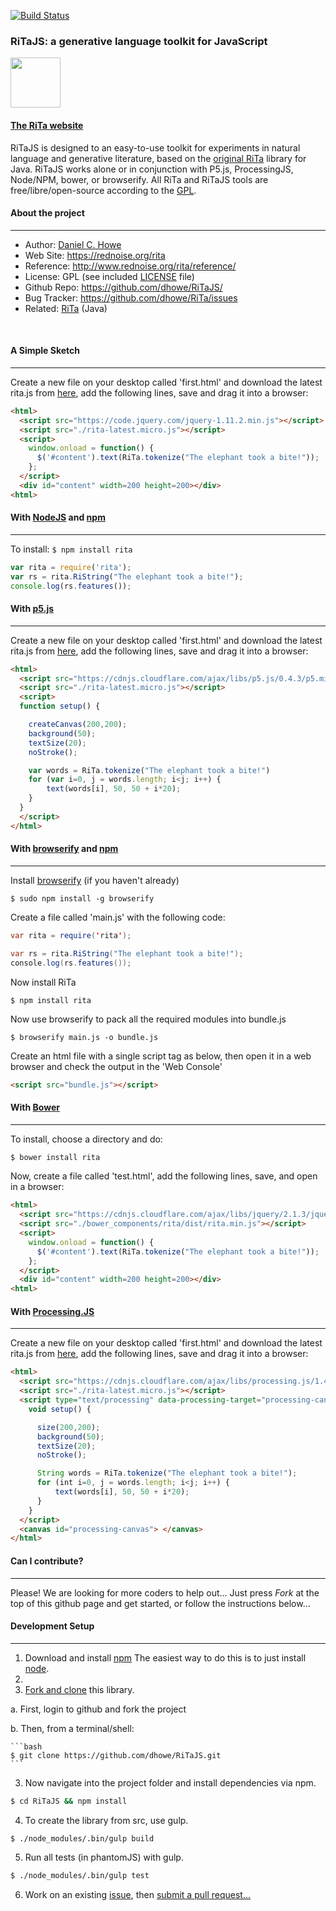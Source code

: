 [![Build Status](https://travis-ci.org/dhowe/RiTaJS.svg?branch=master)](https://travis-ci.org/dhowe/RiTaJS)

### RiTaJS: a generative language toolkit for JavaScript


<a href="https://rednoise.org/rita"><img height=80 src="https://rednoise.org/rita/img/RiTa-logo3.png"/></a>

#### [The RiTa website](http://rednoise.org/rita)

RiTaJS is designed to an easy-to-use toolkit for experiments in natural language and generative literature, based on the [original RiTa](http://rednoise.org/rita) library for Java. RiTaJS works alone or in conjunction with P5.js, ProcessingJS, Node/NPM, bower, or browserify.  All RiTa and RiTaJS tools are free/libre/open-source according to the [GPL](http://www.gnu.org/licenses/gpl.txt).



#### About the project
--------
* Author:           [Daniel C. Howe](https://rednoise.org/daniel)
* Web Site:         https://rednoise.org/rita
* Reference:        http://www.rednoise.org/rita/reference/
* License:          GPL (see included [LICENSE](https://github.com/dhowe/RiTaJS/blob/master/LICENSE) file)
* Github Repo:      https://github.com/dhowe/RiTaJS/
* Bug Tracker:      https://github.com/dhowe/RiTa/issues
* Related:          [RiTa](https://github.com/dhowe/RiTa) (Java)


&nbsp;
 

#### A Simple Sketch
--------
Create a new file on your desktop called 'first.html' and download the latest rita.js from [here](http://rednoise.org/rita/download/rita-latest.micro.js), add the following lines, save and drag it into a browser:

```html
<html>
  <script src="https://code.jquery.com/jquery-1.11.2.min.js"></script>
  <script src="./rita-latest.micro.js"></script>
  <script>
    window.onload = function() {
      $('#content').text(RiTa.tokenize("The elephant took a bite!"));
    };
  </script>
  <div id="content" width=200 height=200></div>
<html>
```

#### With [NodeJS](http://nodejs.org/) and [npm](https://www.npmjs.com/)
--------
To install: `$ npm install rita`

```javascript
var rita = require('rita');
var rs = rita.RiString("The elephant took a bite!");
console.log(rs.features());
```

#### With [p5.js](http://p5js.org/)
--------
Create a new file on your desktop called 'first.html' and download the latest rita.js from [here](http://rednoise.org/rita/download/rita-latest.micro.js), add the following lines, save and drag it into a browser:

```html
<html>
  <script src="https://cdnjs.cloudflare.com/ajax/libs/p5.js/0.4.3/p5.min.js"></script>
  <script src="./rita-latest.micro.js"></script>
  <script>
  function setup() {

    createCanvas(200,200);
    background(50);
    textSize(20);
    noStroke();

    var words = RiTa.tokenize("The elephant took a bite!")
    for (var i=0, j = words.length; i<j; i++) {
        text(words[i], 50, 50 + i*20);
    }
  }
  </script>
</html>
```


#### With [browserify](http://browserify.org/) and [npm](https://www.npmjs.com/)
--------
Install [browserify](https://www.npmjs.com/package/browserify) (if you haven't already)
```
$ sudo npm install -g browserify
```
Create a file called 'main.js' with the following code:
```java
var rita = require('rita');

var rs = rita.RiString("The elephant took a bite!");
console.log(rs.features());
```
Now install RiTa
```
$ npm install rita
```
Now use browserify to pack all the required modules into bundle.js
```
$ browserify main.js -o bundle.js
```
Create an html file with a single script tag as below, then open it in a web browser and check the output in the 'Web Console'
```html
<script src="bundle.js"></script>
```

#### With [Bower](http://bower.io/)
--------

To install, choose a directory and do: 

```bash
$ bower install rita
```

Now, create a file called 'test.html', add the following lines, save, and open in a browser:

```html
<html>
  <script src="https://cdnjs.cloudflare.com/ajax/libs/jquery/2.1.3/jquery.min.js"></script>
  <script src="./bower_components/rita/dist/rita.min.js"></script>
  <script>
    window.onload = function() {
      $('#content').text(RiTa.tokenize("The elephant took a bite!"));
    };
  </script>
  <div id="content" width=200 height=200></div>
<html>
```


#### With [Processing.JS](http://processingjs.org)
--------
Create a new file on your desktop called 'first.html' and download the latest rita.js from [here](http://rednoise.org/rita/download/rita-latest.micro.js), add the following lines, save and drag it into a browser:

```html
<html>
  <script src="https://cdnjs.cloudflare.com/ajax/libs/processing.js/1.4.8/processing.min.js"></script>
  <script src="./rita-latest.micro.js"></script>
  <script type="text/processing" data-processing-target="processing-canvas">
    void setup() {

      size(200,200);
      background(50);
      textSize(20);
      noStroke();

      String words = RiTa.tokenize("The elephant took a bite!");
      for (int i=0, j = words.length; i<j; i++) {
          text(words[i], 50, 50 + i*20);
      }
    }
  </script>
  <canvas id="processing-canvas"> </canvas>
</html>
```


#### Can I contribute?
--------
Please! We are looking for more coders to help out... Just press *Fork* at the top of this github page and get started, or follow the instructions below...


#### Development Setup
--------
1. Download and install [npm](https://www.npmjs.org/) The easiest way to do this is to just install [node](http://nodejs.org/).
2. 
2. [Fork and clone](https://help.github.com/articles/fork-a-repo) this library.

  a. First, login to github and fork the project

  b. Then, from a terminal/shell:

    ```bash
    $ git clone https://github.com/dhowe/RiTaJS.git
    ```
3. Now navigate into the project folder and install dependencies via npm.

  ```bash
  $ cd RiTaJS && npm install
  ```
4. To create the library from src, use gulp.

  ```bash
  $ ./node_modules/.bin/gulp build
  ```
5. Run all tests (in phantomJS) with gulp.

  ```bash
  $ ./node_modules/.bin/gulp test
  ```
6. Work on an existing [issue](https://github.com/dhowe/RiTa/issues?q=is%3Aopen+is%3Aissue+label%3ARiTaJS), then [submit a pull request...](https://help.github.com/articles/creating-a-pull-request)
